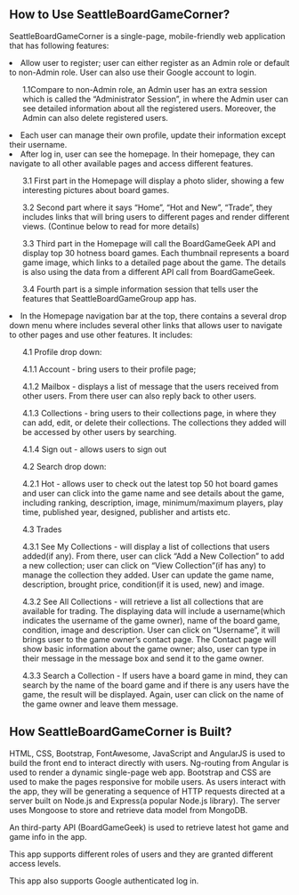 <h2>How to Use SeattleBoardGameCorner?</h2>

<p>SeattleBoardGameCorner is a single-page, mobile-friendly web application that has following features: </p>

<li>Allow user to register; user can either register as an Admin role or default to non-Admin role. User can also use their Google account to login. </li>
	
<ul>1.1Compare to non-Admin role, an Admin user has an extra session which is called the “Administrator Session”, in where the Admin user can see detailed information about all the registered users. Moreover, the Admin can also delete registered users.</ul>

<li>Each user can manage their own profile, update their information except their username.</li> 

<li>After log in, user can see the homepage. In their homepage, they can navigate to all other available pages and access different features.</li>

<ul>3.1 First part in the Homepage will display a photo slider, showing a few interesting pictures about board games.</ul>

<ul>3.2 Second part where it says “Home”, “Hot and New”, “Trade”, they includes links that will bring users to different pages and render different views. (Continue below to read for more details)</ul>

<ul>3.3 Third part in the Homepage will call the BoardGameGeek API and display top 30 hotness board games. Each thumbnail represents a board game image, which links to a detailed page about the game. The details is also using the data from a different API call from BoardGameGeek. </ul>

<ul>3.4 Fourth part is a simple information session that tells user the features that SeattleBoardGameGroup app has.</ul>

<li>In the Homepage navigation bar at the top, there contains a several drop down menu where includes several other links that allows user to navigate to other pages and use other features. It includes: </li>

<ul>4.1 Profile drop down:</ul> 

<ul>4.1.1 Account - bring users to their profile page;</ul> 

<ul>4.1.2 Mailbox - displays a list of message that the users received from other users. From there user can also reply back to other users.</ul> 

<ul>4.1.3 Collections - bring users to their collections page, in where they can add, edit, or delete their collections. The collections they added will be accessed by other users by searching.</ul>  

<ul>4.1.4 Sign out - allows users to sign out</ul> 

<ul>4.2 Search drop down:</ul> 

<ul>4.2.1 Hot - allows user to check out the latest top 50 hot board games and user can click into the game name and see details about the game, including ranking, description, image, minimum/maximum players, play time, published year, designed, publisher and artists etc.</ul> 

<ul>4.3 Trades</ul> 

<ul>4.3.1 See My Collections - will display a list of collections that users added(if any). From there, user can click “Add a New Collection” to add a new collection; user can click on “View Collection”(if has any) to manage the collection they added. User can update the game name, description, brought price, condition(if it is used, new) and image.</ul>  

<ul>4.3.2 See All Collections - will retrieve a list all collections that are available for trading. The displaying data will include a username(which indicates the username of the game owner), name of the board game, condition, image and description. User can click on “Username”, it will brings user to the game owner’s contact page. The Contact page will show basic information about the game owner; also, user can type in their message in the message box and send it to the game owner.</ul> 

<ul>4.3.3 Search a Collection - If users have a board game in mind, they can search by the name of the board game and if there is any users have the game, the result will be displayed. Again, user can click on the name of the game owner and leave them message.</ul>  
 
<h2>How SeattleBoardGameCorner is Built?</h2> 

<p>HTML, CSS, Bootstrap, FontAwesome, JavaScript and AngularJS is used to build the front end to interact directly with users. Ng-routing from Angular is used to render a dynamic single-page web app. Bootstrap and CSS are used to make the pages responsive for mobile users. 
As users interact with the app, they will be generating a sequence of HTTP requests directed at a server built on Node.js and Express(a popular Node.js library). The server uses Mongoose to store and retrieve data model from MongoDB.</p>

<p>An third-party API (BoardGameGeek) is used to retrieve latest hot game and game info in the app. </p>

<p>This app supports different roles of users and they are granted different access levels.</p>

<p>This app also supports Google authenticated log in. </p>
 
	